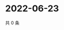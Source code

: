 # 2022-06-23

共 0 条

<!-- BEGIN WEIBO -->
<!-- 最后更新时间 Thu Jun 23 2022 02:20:22 GMT+0800 (China Standard Time) -->

<!-- END WEIBO -->
